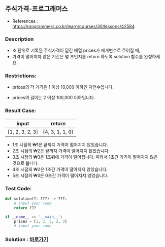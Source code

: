 ## 주식가격-프로그래머스

* References : https://programmers.co.kr/learn/courses/30/lessons/42584

### Description

* 초 단위로 기록된 주식가격이 담긴 배열 prices가 매개변수로 주어질 때, 
* 가격이 떨어지지 않은 기간은 몇 초인지를 return 하도록 solution 함수를 완성하세요.

### Restrictions:

* prices의 각 가격은 1 이상 10,000 이하인 자연수입니다.

* prices의 길이는 2 이상 100,000 이하입니다.

### Result Case:

| input | return |
|---|---|
|  [1, 2, 3, 2, 3] | [4, 3, 1, 1, 0] |

* 1초 시점의 ₩1은 끝까지 가격이 떨어지지 않았습니다.
* 2초 시점의 ₩2은 끝까지 가격이 떨어지지 않았습니다.
* 3초 시점의 ₩3은 1초뒤에 가격이 떨어집니다. 따라서 1초간 가격이 떨어지지 않은 것으로 봅니다.
* 4초 시점의 ₩2은 1초간 가격이 떨어지지 않았습니다.
* 5초 시점의 ₩3은 0초간 가격이 떨어지지 않았습니다.

### Test Code:
```python
def solution(?: ???) -> ???:
    # input your code
    return ???

if __name__ == '__main__':
    prices = [1, 2, 3, 2, 3]
    # input your code
```

### Solution : [바로가기](https://github.com/takhyun12/Algorithm-Essential-Training/blob/main/Solutions/sort_file_name.py)

